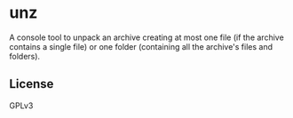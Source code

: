 # unz

A console tool to unpack an archive creating at most one file (if the
archive contains a single file) or one folder (containing all the archive's
files and folders).

## License

GPLv3
